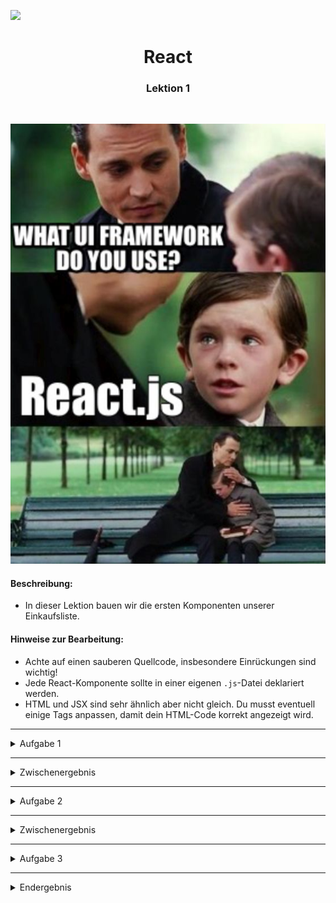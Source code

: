 
![](https://us-central1-progress-markdown.cloudfunctions.net/progress/20)
<h1 align="center">React</h1>
<h3 align="center">Lektion 1</h3>
<br>

<p align="center">
  <img src="img/johnny-meme.jpg" />
</p>

#### Beschreibung:

- In dieser Lektion bauen wir die ersten Komponenten unserer Einkaufsliste.

#### Hinweise zur Bearbeitung:

- Achte auf einen sauberen Quellcode, insbesondere Einrückungen sind wichtig!
- Jede React-Komponente sollte in einer eigenen `.js`-Datei deklariert werden.
- HTML und JSX sind sehr ähnlich aber nicht gleich. Du musst eventuell einige Tags anpassen, damit dein HTML-Code korrekt angezeigt wird.
  
---


<details>
<summary>Aufgabe 1</summary>

1. Öffne die Datei [App.js](../src/App.js) und gehe in der `render()`-Methode zu Zeile 13.
2. Kopiere Deinen HTML-Code aus [index.html](../index.html) hier hinein.
3. Ersetze alle `class` im HTML-Code durch `className`. Schließe alle 'Single'-Tags mit `/>`. Also schreibe z.B. statt `<input>` -> `<input/>` und statt `<hr>` -> `<hr/>`.
4. Öffne einen Terminal im Root-Verzeichnis dieses Projektes und installiere die App, indem Du folgenden Befehl ausführst: `npm install` 
5. Nachdem alles durchgelaufen ist, start die App mit folgendem Befehl: `npm start`
6. Zeige die Seite im Browser an, indem Du diese URL aufrufst:  
[http://localhost:3000](http://localhost:3000)

Falls Fehler auftreten, schau Dir die Zeile an, die im Terminal angegeben wird. Meistens fehlt ein schließender `/>` oder ein Anführungszeichen `"` oder Du hast noch `class` statt `className` geschrieben.
</details>

---
<details>
<summary>Zwischenergebnis</summary>

Das Ergebnis sollte im Browser ungefähr so aussehen:  
>![Aufgabe 1](img/shop1.png)
</details>

---

<details>
<summary>Aufgabe 2</summary>

1. Öffne die Datei [GruppenTag.js](../src/components/GruppenTag.js) und gehe in der `render()`-Methode zu Zeile 13.
2. Verschiebe Deinen Gruppen-Code aus [App.js](../src/App.js) hierhin. Das ist der Code innerhalb des ersten `<dl>`-Tags.
3. Ersetze in der [App.js](../src/App.js) den bisherigen Code zwischen den `<dl>`-Tags durch `<GruppenTag/>`.
4. Falls die IDE den Import nicht automatisch ergänzt, füge ihn in Zeile 2 ein: `import GruppenTag from './components/GruppenTag'`
</details>

---

<details>
<summary>Zwischenergebnis</summary>

Das Ergebnis sollte im Browser ungefähr so aussehen:  
>![Aufgabe 2](img/shop2.png)
</details>

---
<details>
<summary>Aufgabe 3</summary>

1. Öffne die Datei [ArtikelTag.js](../src/components/ArtikelTag.js) und gehe in der `render()`-Methode zu Zeile 12.
2. Verschiebe Deinen Artikel-Code aus [GruppenTag.js](../src/components/GruppenTag.js) hierhin. Das ist der Code mit dem `<dd>`-Tag.
3. Ersetze den bisherigen Artikel-Code im [GruppenTag.js](../src/components/GruppenTag.js) durch `<ArtikelTag/>`. Wiederhole den `<ArtikelTag/>` dreimal, um die Änderung zu sehen.
4. Falls die IDE den Import nicht automatisch ergänzt, füge ihn in Zeile 2 ein: `import ArtikelTag from './ArtikelTag'`
</details>

---

<details>
<summary>Endergebnis</summary>

Das Endergebnis sollte im Browser ungefähr so aussehen:
>![Aufgabe 3](img/shop3.png)
</details>




